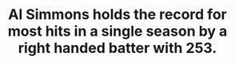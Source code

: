 ---
title:      
  - Al Simmons holds the record for most hits in a single season by a right handed batter with 253.
secondary:
  - He did it in 1925. The next highest record belongs to Rogers Hornsby with 250 in 1922. 
reference:
  - http://www.baseball-reference.com/leaders/H_season.shtml
---